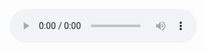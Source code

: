 <audio id="waveform" src="https://github.com/user-attachments/assets/34c75c39-b619-48be-b0e4-2ee4effb6f02" width="300" Height="300" controls></audio>



